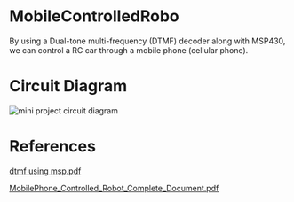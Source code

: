 # MobileControlledRobo
By using a Dual-tone multi-frequency (DTMF) decoder along with MSP430, we can control a RC car through a mobile phone (cellular phone).

# Circuit Diagram
![mini project circuit diagram](https://user-images.githubusercontent.com/49431830/140966311-674ac0bb-66ff-4fcb-9e6b-39e5ab8e021c.jpg)

# References

[dtmf using msp.pdf](https://github.com/vinpremkumar/MobileControlledRobo/files/7506505/dtmf.using.msp.pdf)

[MobilePhone_Controlled_Robot_Complete_Document.pdf](https://github.com/vinpremkumar/MobileControlledRobo/files/7506506/MobilePhone_Controlled_Robot_Complete_Document.pdf)



